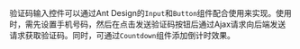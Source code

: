 验证码输入控件可以通过Ant Design的`Input`和`Button`组件配合使用来实现。使用时，需先设置手机号码，然后在点击发送验证码按钮后通过Ajax请求向后端发送请求获取验证码。同时，可通过`Countdown`组件添加倒计时效果。
